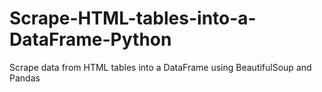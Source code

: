 # Scrape-HTML-tables-into-a-DataFrame-Python
Scrape data from HTML tables into a DataFrame using BeautifulSoup and Pandas
